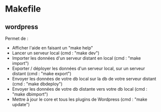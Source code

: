 # Makefile
## wordpress
Permet de :
* Afficher l'aide en faisant un "make help"
* Lancer un serveur local (cmd : "make dev")
* Importer les données d'un serveur distant en local (cmd : "make import")
* Exporter / déployer les données d'un serveur local, sur un serveur distant (cmd : "make export")
* Envoyer les données de votre db local sur la db de votre serveur distant (cmd : "make dbdeploy")
* Envoyer les données de votre db distante vers votre db local (cmd : "make dbimport")
* Mettre à jour le core et tous les plugins de Wordpress (cmd : "make update")
